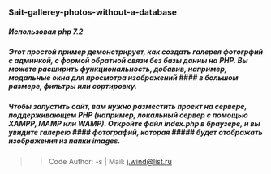### Sait-gallerey-photos-without-a-database
##### Использовал php 7.2
##### Этот простой пример демонстрирует, как создать галерея фотогрфий с админкой, с формой обратной связи без базы данны на PHP. Вы можете расширить функциональность, добавив, например, модальные окна для просмотра изображений #### в большом размере, фильтры или сортировку.
##### Чтобы запустить сайт, вам нужно разместить проект на сервере, поддерживающем PHP (например, локальный сервер с помощью XAMPP, MAMP или WAMP). Откройте файл index.php в браузере, и  вы увидите галерею #### фотографий, которая ##### будет отображать изображения из папки images.
>> Code Author: -s | Mail: j.wind@list.ru
